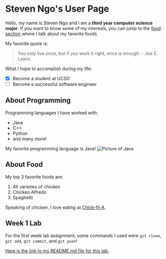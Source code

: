 # Steven Ngo's User Page
Hello, my name is Steven Ngo and I am a **third year computer science major**. If you want to know some of my interests, you can jump to the [food section](#about-food) where I talk about my favorite foods.

My favorite quote is: 
> You only live once, but if you work it right, once is enough. - Joe E. Lewis

What I hope to accomplish during my life:
- [X] Become a student at UCSD
- [ ] Become a successful software engineer

## About Programming
Programming languages I have worked with:
* Java
* C++
* Python
* and many more!
  
My favorite programming language is Java!
![Picture of Java](javapic.avif)

## About Food
My top 3 favorite foods are:
1.  All varieties of chicken
2.  Chicken Alfredo
3.  Spaghetti

Speaking of chicken, I love eating at [Chick-fil-A](https://www.chick-fil-a.com/).

## Week 1 Lab
For the first week lab assignment, some commands I used were `git clone`, `git add`, `git commit`, and `git push`!

[Here is the link to my README.md file for this lab.](README.md)
